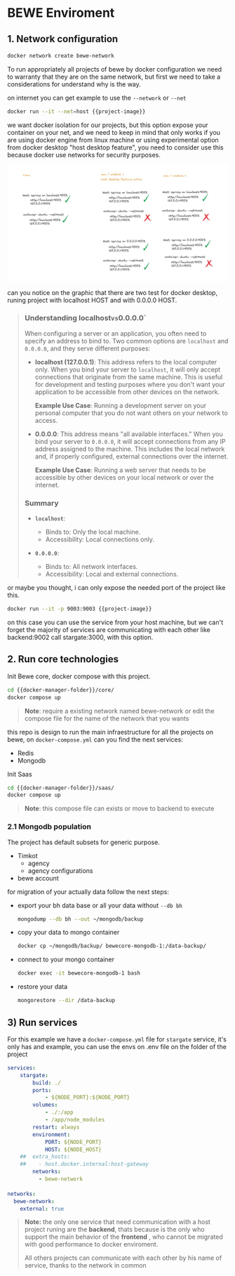 # BEWE Enviroment

## 1. Network configuration

```sh
docker network create bewe-network
```

To run appropriately all projects of bewe by docker configuration we need to warranty that they are on the same network, but first we need to take a considerations for understand why is the way.

on internet you can get example to use the `--network` or `--net`

```sh
docker run --it --net=host {{project-image}}
```

we want docker isolation for our projects, but this option expose your container on your net, and we need to keep in mind that only works if you are using docker engine from linux machine or using experimental option from docker desktop "host desktop feature", you need to consider use this because docker use networks for security purposes.

![docker host explanation](./documentation/docker-host-graphic.png)

can you notice on the graphic that there are two test for docker desktop, runing project with localhost HOST and with 0.0.0.0 HOST.

> ### Understanding localhost` vs `0.0.0.0`
>
> When configuring a server or an application, you often need to specify an address to bind to. Two common options are `localhost` and `0.0.0.0`, and they serve different purposes:
>
> - **localhost (127.0.0.1)**: This address refers to the local computer only. When you bind your server to `localhost`, it will only accept connections that originate from the same machine. This is useful for development and testing purposes where you don't want your application to be accessible from other devices on the network.
>
>   **Example Use Case**: Running a development server on your personal computer that you do not want others on your network to access.
>
> - **0.0.0.0**: This address means "all available interfaces." When you bind your server to `0.0.0.0`, it will accept connections from any IP address assigned to the machine. This includes the local network and, if properly configured, external connections over the internet.
>
>   **Example Use Case**: Running a web server that needs to be accessible by other devices on your local network or over the internet.
>
> ### Summary
>
> - **`localhost`**:
>   - Binds to: Only the local machine.
>   - Accessibility: Local connections only.
>
> - **`0.0.0.0`**:
>   - Binds to: All network interfaces.
>   - Accessibility: Local and external connections.

or maybe you thought, i can only expose the needed port of the project like this.

```sh
docker run --it -p 9003:9003 {{project-image}}
```

on this case you can use the service from your host machine, but we can't forget the majority of services are communicating with each other like backend:9002 call stargate:3000, with this option.

## 2. Run core technologies

Init Bewe core, docker compose with this project.

```sh
cd {{docker-manager-folder}}/core/
docker compose up
```

> **Note**: require a existing network named bewe-network or edit the compose file for the name of the network that you wants

this repo is design to run the main infraestructure for all the projects on bewe, on `docker-compose.yml` can you find the next services:

- Redis
- Mongodb

Init Saas

```sh
cd {{docker-manager-folder}}/saas/
docker compose up
```

> **Note**: this compose file can exists or move to backend to execute

### 2.1 Mongodb population

The project has default subsets for generic purpose.

- Timkot
  - agency
  - agency configurations
- bewe account

for migration of your actually data follow the next steps:

- export your bh data base or all your data without `--db bh`

  ```sh
  mongodump --db bh --out ~/mongodb/backup
  ```

- copy your data to mongo container

  ```sh
  docker cp ~/mongodb/backup/ bewecore-mongodb-1:/data-backup/
  ```

- connect to your mongo container

  ```sh
  docker exec -it bewecore-mongodb-1 bash
  ```

- restore your data

  ```sh
  mongorestore --dir /data-backup
  ```

## 3) Run services

For this example we have a `docker-compose.yml` file for `stargate` service, it's only has and example, you can use the envs on .env file on the folder of the project

```yaml
services:
    stargate:
        build: ./
        ports:
            - ${NODE_PORT}:${NODE_PORT}
        volumes:
            - ./:/app
            - /app/node_modules
        restart: always
        environment:
            PORT: ${NODE_PORT}
            HOST: ${NODE_HOST}
    ##  extra_hosts:
    ##    - host.docker.internal:host-gateway
        networks:
          - bewe-network

networks:
  bewe-network:
    external: true

```

> **Note:** the only one service that need communication with a host project runing are the **backend**, thats because is the only who support the main behavior of the **frontend** , who cannot be migrated with good performance to docker enviroment.
>
>All others projects can communicate with each other by his name of service, thanks to the network in common
